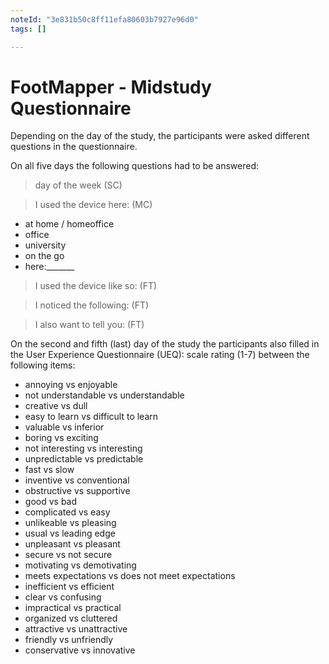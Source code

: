 ```yaml
---
noteId: "3e831b50c8ff11efa80603b7927e96d0"
tags: []

---
```


# FootMapper - Midstudy Questionnaire

Depending on the day of the study, the participants were asked different questions in the questionnaire.

On all five days the following questions had to be answered:

> day of the week (SC)

> I used the device here: (MC)
- at home / homeoffice
- office
- university
- on the go
- here:_______

> I used the device like so: (FT)

> I noticed the following: (FT)

> I also want to tell you: (FT)


On the second and fifth (last) day of the study the participants also filled in the User Experience Questionnaire (UEQ):
scale rating (1-7) between the following items:
- annoying              vs enjoyable
- not understandable    vs understandable
- creative              vs dull
- easy to learn         vs difficult to learn
- valuable              vs inferior
- boring                vs exciting
- not interesting       vs interesting
- unpredictable         vs predictable
- fast                  vs slow 
- inventive             vs conventional
- obstructive           vs supportive
- good                  vs bad
- complicated           vs easy
- unlikeable            vs pleasing
- usual                 vs leading edge
- unpleasant            vs pleasant
- secure                vs not secure
- motivating            vs demotivating
- meets expectations    vs does not meet expectations
- inefficient           vs efficient
- clear                 vs confusing
- impractical           vs practical 
- organized             vs cluttered
- attractive            vs unattractive
- friendly              vs unfriendly
- conservative          vs innovative